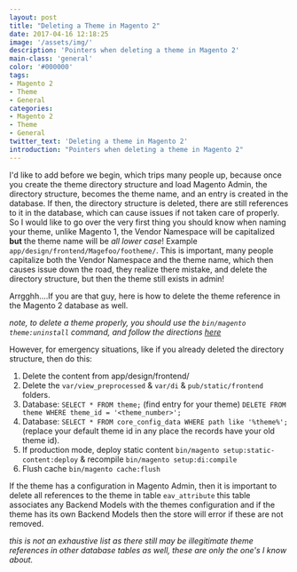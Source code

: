 ```yaml
---
layout: post
title: "Deleting a Theme in Magento 2"
date: 2017-04-16 12:18:25
image: '/assets/img/'
description: 'Pointers when deleting a theme in Magento 2'
main-class: 'general'
color: '#000000'
tags:
- Magento 2
- Theme
- General
categories:
- Magento 2
- Theme
- General
twitter_text: 'Deleting a theme in Magento 2'
introduction: "Pointers when deleting a theme in Magento 2"
---
```


I'd like to add before we begin, which trips many people up, because once you create the theme directory structure and load Magento Admin, the directory structure, becomes the theme name, and an entry is created in the database.
If then, the directory structure is deleted, there are still references to it in the database, which can cause issues if not taken care of properly. So I would like to go over the very first thing you should know when naming your theme, unlike Magento 1,
the Vendor Namespace will be capitalized <b>but</b> the theme name will be *all lower case*!  Example `app/design/frontend/Magefoo/footheme/`. This is important, many people capitalize both the Vendor Namespace and the theme name, which then causes issue down the road, they realize there mistake, and delete the directory structure, but then the theme still exists in admin! 

Arrgghh....If you are that guy, here is how to delete the theme reference in the Magento 2 database as well.

*note, to delete a theme properly, you should use the `bin/magento theme:uninstall` command, and follow the directions [here](http://devdocs.magento.com/guides/v2.0/install-gde/install/cli/install-cli-theme-uninstall.html)*

However, for emergency situations, like if you already deleted the directory structure, then do this:

1.  Delete the content from app/design/frontend/<Vendor>
2.  Delete the `var/view_preprocessed` & `var/di` & `pub/static/frontend` folders.
3.  Database: `SELECT * FROM theme;` (find entry for your theme) `DELETE FROM theme WHERE theme_id = '<theme_number>';`
4.  Database: `SELECT * FROM core_config_data WHERE path like '%theme%';` (replace your default theme id in any place the records have your old theme id).
5.  If production mode, deploy static content `bin/magento setup:static-content:deploy` &  recompile `bin/magento setup:di:compile`
5.  Flush cache `bin/magento cache:flush`

If the theme has a configuration in Magento Admin, then it is important to delete all references to the theme in table `eav_attribute` this table associates any Backend Models with the themes configuration and if the theme has its own Backend Models then the store will error if these are not removed.

*this is not an exhaustive list as there still may be illegitimate theme references in other database tables as well, these are only the one's I know about.*
